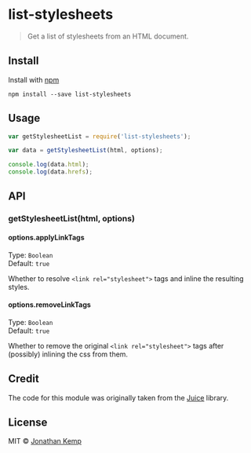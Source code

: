 # list-stylesheets

> Get a list of stylesheets from an HTML document.

## Install

Install with [npm](https://npmjs.org/package/list-stylesheets)

```
npm install --save list-stylesheets
```

## Usage

```js
var getStylesheetList = require('list-stylesheets');

var data = getStylesheetList(html, options);

console.log(data.html);
console.log(data.hrefs);
```

## API

### getStylesheetList(html, options)

#### options.applyLinkTags

Type: `Boolean`  
Default: `true`

Whether to resolve `<link rel="stylesheet">` tags and inline the resulting styles.

#### options.removeLinkTags

Type: `Boolean`  
Default: `true`

Whether to remove the original `<link rel="stylesheet">` tags after (possibly) inlining the css from them.

## Credit

The code for this module was originally taken from the [Juice](https://github.com/Automattic/juice) library.

## License

MIT © [Jonathan Kemp](http://jonkemp.com)
